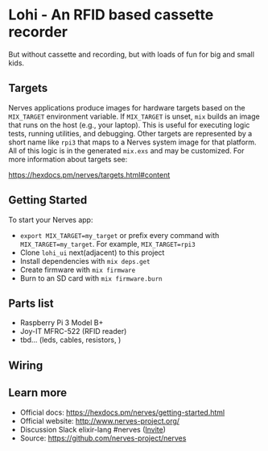 # Lohi - An RFID based cassette recorder

But without cassette and recording, but with loads of fun for big and small kids.

## Targets

Nerves applications produce images for hardware targets based on the
`MIX_TARGET` environment variable. If `MIX_TARGET` is unset, `mix` builds an
image that runs on the host (e.g., your laptop). This is useful for executing
logic tests, running utilities, and debugging. Other targets are represented by
a short name like `rpi3` that maps to a Nerves system image for that platform.
All of this logic is in the generated `mix.exs` and may be customized. For more
information about targets see:

https://hexdocs.pm/nerves/targets.html#content

## Getting Started

To start your Nerves app:
  * `export MIX_TARGET=my_target` or prefix every command with
    `MIX_TARGET=my_target`. For example, `MIX_TARGET=rpi3`
  * Clone `lohi_ui` next(adjacent) to this project
  * Install dependencies with `mix deps.get`
  * Create firmware with `mix firmware`
  * Burn to an SD card with `mix firmware.burn`

## Parts list

- Raspberry Pi 3 Model B+
- Joy-IT MFRC-522 (RFID reader)
- tbd... (leds, cables, resistors, )

## Wiring

## Learn more

  * Official docs: https://hexdocs.pm/nerves/getting-started.html
  * Official website: http://www.nerves-project.org/
  * Discussion Slack elixir-lang #nerves ([Invite](https://elixir-slackin.herokuapp.com/))
  * Source: https://github.com/nerves-project/nerves
